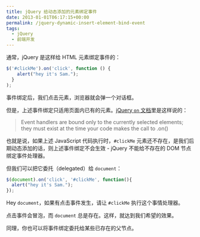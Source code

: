 ```yaml
---
title: jQuery 给动态添加的元素绑定事件
date: 2013-01-01T06:17:15+00:00
permalink: /jquery-dynamic-insert-element-bind-event
tags:
  - jQuery
  - 前端开发
---
```


通常，jQuery 是这样给 HTML 元素绑定事件的：

```js
$('#clickMe').on('click', function () {
    alert("hey it's Sam.");
  }
);
```
事件绑定后，我们点击元素，浏览器就会弹一个对话框。

但是，上述事件绑定只适用页面内已有的元素。[jQuery `on` 文档](https://api.jquery.com/on/)里是这样说的：

> Event handlers are bound only to the currently selected elements; they must exist at the time your code makes the call to .on()

也就是说，如果上述 JavaScript 代码执行时，`#clickMe` 元素还不存在，是我们后期动态添加的话，则上述事件绑定不会生效 - jQuery 不能给不存在的 DOM 节点绑定事件处理器。

但我们可以把它委托（delegated）给 `document`：

```js
$(document).on('click', '#clickMe', function(){
  alert("hey it's Sam.");
});
```
Hey `document`，如果有点击事件发生，请让 `#clickMe` 执行这个事情处理器。

点击事件会冒泡，而 `document` 总是存在。这样，就达到我们希望的效果。

同理，你也可以将事件绑定委托给某些已存在的父节点。